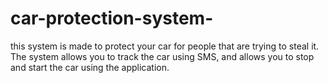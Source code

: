 # car-protection-system-
this system is made to protect your car for people that are trying to steal it.
The system allows you to track the car using SMS, and allows you to stop and start the car using the application.
